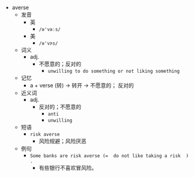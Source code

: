 - averse
  - 发音
    - 英
      - `/ə'vəːs/`
    - 美
      - `/ə'vɝs/`
  - 词义
    - adj.
      - 不愿意的；反对的
        - `unwilling to do something or not liking something`
  - 记忆
    - a + verse (转) → 转开 → 不愿意的； 反对的
  - 近义词
    - adj.
      - 反对的；不愿意的
        - `anti`
        - `unwilling`
  - 短语
    - `risk averse`
      - 风险规避；风险厌恶 
  - 例句
    - `Some banks are risk averse (=  do not like taking a risk  ) .`
      - 有些银行不喜欢冒风险。

